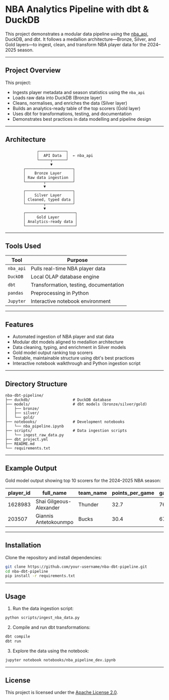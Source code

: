 # NBA Analytics Pipeline with dbt & DuckDB

This project demonstrates a modular data pipeline using the [nba\_api](https://github.com/swar/nba_api), DuckDB, and dbt. It follows a medallion architecture—Bronze, Silver, and Gold layers—to ingest, clean, and transform NBA player data for the 2024–2025 season.

---

## Project Overview

This project:

* Ingests player metadata and season statistics using the `nba_api`
* Loads raw data into DuckDB (Bronze layer)
* Cleans, normalises, and enriches the data (Silver layer)
* Builds an analytics-ready table of the top scorers (Gold layer)
* Uses dbt for transformations, testing, and documentation
* Demonstrates best practices in data modelling and pipeline design

---

## Architecture

```
              ┌────────────┐
              │  API Data  │  ← nba_api
              └─────┬──────┘
                    ▼
        ┌─────────────────────┐
        │    Bronze Layer     │
        │ Raw data ingestion  │
        └────────┬────────────┘
                 ▼
        ┌─────────────────────┐
        │    Silver Layer     │
        │ Cleaned, typed data │
        └────────┬────────────┘
                 ▼
        ┌──────────────────────┐
        │     Gold Layer       │
        │ Analytics-ready data │
        └──────────────────────┘
```

---

## Tools Used

| Tool      | Purpose                                |
| --------- | -------------------------------------- |
| `nba_api` | Pulls real-time NBA player data        |
| `DuckDB`  | Local OLAP database engine             |
| `dbt`     | Transformation, testing, documentation |
| `pandas`  | Preprocessing in Python                |
| `Jupyter` | Interactive notebook environment       |

---

## Features

* Automated ingestion of NBA player and stat data
* Modular dbt models aligned to medallion architecture
* Data cleaning, typing, and enrichment in Silver models
* Gold model output ranking top scorers
* Testable, maintainable structure using dbt's best practices
* Interactive notebook walkthrough and Python ingestion script

---

## Directory Structure

```
nba-dbt-pipeline/
├── duckdb/                   # DuckDB database
├── models/                   # dbt models (bronze/silver/gold)
│   ├── bronze/
│   ├── silver/
│   └── gold/
├── notebooks/                # Development notebooks
│   └── nba_pipeline.ipynb
├── scripts/                  # Data ingestion scripts
│   └── ingest_raw_data.py
├── dbt_project.yml
├── README.md
└── requirements.txt
```

---

## Example Output

Gold model output showing top 10 scorers for the 2024–2025 NBA season:

| player\_id | full\_name              | team\_name | points\_per\_game | games\_played | season    | player\_rank |
| ---------- | ----------------------- | ---------- | ----------------- | ------------- | --------- | ------------ |
| 1628983    | Shai Gilgeous-Alexander | Thunder    | 32.7              | 76            | 2024-2025 | 1            |
| 203507     | Giannis Antetokounmpo   | Bucks      | 30.4              | 67            | 2024-2025 | 2            |

---

## Installation

Clone the repository and install dependencies:

```bash
git clone https://github.com/your-username/nba-dbt-pipeline.git
cd nba-dbt-pipeline
pip install -r requirements.txt
```

---

## Usage

1. Run the data ingestion script:

```bash
python scripts/ingest_nba_data.py
```

2. Compile and run dbt transformations:

```bash
dbt compile
dbt run
```

3. Explore the data using the notebook:

```bash
jupyter notebook notebooks/nba_pipeline_dev.ipynb
```

---

## License

This project is licensed under the [Apache License 2.0](https://www.apache.org/licenses/LICENSE-2.0).